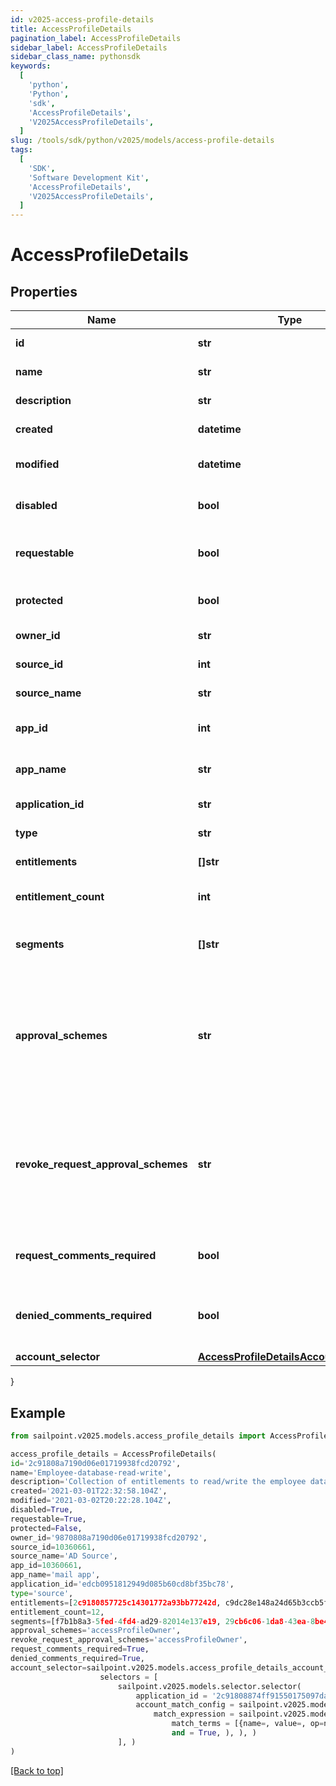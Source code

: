 ```yaml
---
id: v2025-access-profile-details
title: AccessProfileDetails
pagination_label: AccessProfileDetails
sidebar_label: AccessProfileDetails
sidebar_class_name: pythonsdk
keywords:
  [
    'python',
    'Python',
    'sdk',
    'AccessProfileDetails',
    'V2025AccessProfileDetails',
  ]
slug: /tools/sdk/python/v2025/models/access-profile-details
tags:
  [
    'SDK',
    'Software Development Kit',
    'AccessProfileDetails',
    'V2025AccessProfileDetails',
  ]
---
```


# AccessProfileDetails

## Properties

| Name | Type | Description | Notes |
| --- | --- | --- | --- |
| **id** | **str** | The ID of the Access Profile | [optional] |
| **name** | **str** | Name of the Access Profile | [optional] |
| **description** | **str** | Information about the Access Profile | [optional] |
| **created** | **datetime** | Date the Access Profile was created | [optional] |
| **modified** | **datetime** | Date the Access Profile was last modified. | [optional] |
| **disabled** | **bool** | Whether the Access Profile is enabled. | [optional] [default to True] |
| **requestable** | **bool** | Whether the Access Profile is requestable via access request. | [optional] [default to False] |
| **protected** | **bool** | Whether the Access Profile is protected. | [optional] [default to False] |
| **owner_id** | **str** | The owner ID of the Access Profile | [optional] |
| **source_id** | **int** | The source ID of the Access Profile | [optional] |
| **source_name** | **str** | The source name of the Access Profile | [optional] |
| **app_id** | **int** | The source app ID of the Access Profile | [optional] |
| **app_name** | **str** | The source app name of the Access Profile | [optional] |
| **application_id** | **str** | The id of the application | [optional] |
| **type** | **str** | The type of the access profile | [optional] |
| **entitlements** | **[]str** | List of IDs of entitlements | [optional] |
| **entitlement_count** | **int** | The number of entitlements in the access profile | [optional] |
| **segments** | **[]str** | List of IDs of segments, if any, to which this Access Profile is assigned. | [optional] |
| **approval_schemes** | **str** | Comma-separated list of approval schemes. Each approval scheme is one of - manager - appOwner - sourceOwner - accessProfileOwner - workgroup:&lt;workgroupId&gt; | [optional] |
| **revoke_request_approval_schemes** | **str** | Comma-separated list of revoke request approval schemes. Each approval scheme is one of - manager - sourceOwner - accessProfileOwner - workgroup:&lt;workgroupId&gt; | [optional] |
| **request_comments_required** | **bool** | Whether the access profile require request comment for access request. | [optional] [default to False] |
| **denied_comments_required** | **bool** | Whether denied comment is required when access request is denied. | [optional] [default to False] |
| **account_selector** | [**AccessProfileDetailsAccountSelector**](access-profile-details-account-selector) |  | [optional] |

}

## Example

```python
from sailpoint.v2025.models.access_profile_details import AccessProfileDetails

access_profile_details = AccessProfileDetails(
id='2c91808a7190d06e01719938fcd20792',
name='Employee-database-read-write',
description='Collection of entitlements to read/write the employee database',
created='2021-03-01T22:32:58.104Z',
modified='2021-03-02T20:22:28.104Z',
disabled=True,
requestable=True,
protected=False,
owner_id='9870808a7190d06e01719938fcd20792',
source_id=10360661,
source_name='AD Source',
app_id=10360661,
app_name='mail app',
application_id='edcb0951812949d085b60cd8bf35bc78',
type='source',
entitlements=[2c9180857725c14301772a93bb77242d, c9dc28e148a24d65b3ccb5fb8ca5ddd9],
entitlement_count=12,
segments=[f7b1b8a3-5fed-4fd4-ad29-82014e137e19, 29cb6c06-1da8-43ea-8be4-b3125f248f2a],
approval_schemes='accessProfileOwner',
revoke_request_approval_schemes='accessProfileOwner',
request_comments_required=True,
denied_comments_required=True,
account_selector=sailpoint.v2025.models.access_profile_details_account_selector.AccessProfileDetails_accountSelector(
                    selectors = [
                        sailpoint.v2025.models.selector.selector(
                            application_id = '2c91808874ff91550175097daaec161c"',
                            account_match_config = sailpoint.v2025.models.selector_account_match_config.selector_accountMatchConfig(
                                match_expression = sailpoint.v2025.models.selector_account_match_config_match_expression.selector_accountMatchConfig_matchExpression(
                                    match_terms = [{name=, value=, op=null, container=true, and=false, children=[{name=businessCategory, value=Service, op=eq, container=false, and=false, children=null}]}],
                                    and = True, ), ), )
                        ], )
)

```

[[Back to top]](#)
